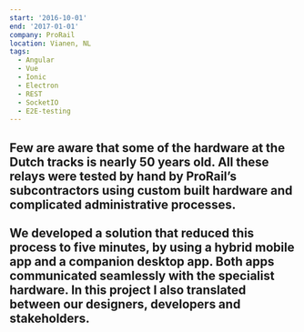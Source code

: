 ```yaml
---
start: '2016-10-01'
end: '2017-01-01'
company: ProRail
location: Vianen, NL
tags:
  - Angular
  - Vue
  - Ionic
  - Electron
  - REST
  - SocketIO
  - E2E-testing
---
```

Few are aware that some of the hardware at the Dutch tracks is nearly 50 years old. All these relays were tested by hand by ProRail’s subcontractors using custom built hardware and complicated administrative processes.<br><br>We developed a solution that reduced this process to five minutes, by using a hybrid mobile app and a companion desktop app. Both apps communicated seamlessly with the specialist hardware. In this project I also translated between our designers, developers and stakeholders.
---